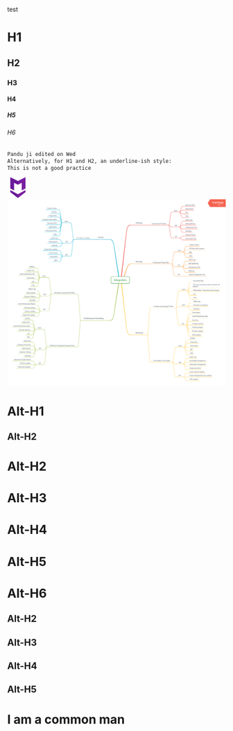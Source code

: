 test
# H1
## H2
### H3
#### H4
##### H5
###### H6

```
Pandu ji edited on Wed
Alternatively, for H1 and H2, an underline-ish style:
This is not a good practice 
```


![alt text](https://github.com/adam-p/markdown-here/raw/master/src/common/images/icon48.png "Logo Title Text 1")
![alt text](https://github.com/dkwar2020/example-repo/blob/master/IntegrationJuly%20-%20Copy.png "Logo Title Text 1")


Alt-H1
======

Alt-H2
------

Alt-H2
======

Alt-H3
======

Alt-H4
======

Alt-H5
======

Alt-H6
======

Alt-H2
------
Alt-H3
------
Alt-H4
------
Alt-H5
------


I am a common man
==
